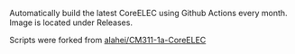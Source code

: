Automatically build the latest CoreELEC using Github Actions every month.  
Image is located under Releases.

Scripts were forked from [alahei/CM311-1a-CoreELEC](https://github.com/alahei/CM311-1a-CoreELEC.git)
